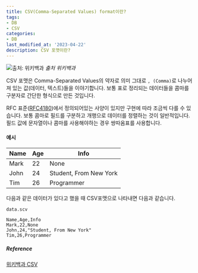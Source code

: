 ```yaml
---
title: CSV(Comma-Separated Values) format이란?
tags:
- DB
- CSV
categories:
- DB
last_modified_at: '2023-04-22'
description: CSV 포맷이란?
---
```



![출처: 위키백과](https://upload.wikimedia.org/wikipedia/commons/thumb/3/38/CsvDelimited001.svg/300px-CsvDelimited001.svg.png "출처: 위키백과")
_출처 위키백과_

CSV 포맷은 Comma-Separated Values의 약자로 의미 그대로 `, (Comma)`로 나누어져 있는 값(데이터, 텍스트)들을 이야기합니다. 보통 표로 정리되는 데이터들을 콤마를 구분자로 간단한 형식으로 만든 것입니다.

   RFC 표준([RFC4180](https://datatracker.ietf.org/doc/html/rfc4180))에서 정의되어있는 사양이 있지만 구현에 따라 조금씩 다를 수 있습니다.
	보통 콤마로 필드를 구분하고 개행으로 데이터를 정렬하는 것이 일반적입니다. 필드 값에 문자열이나 콤마를 사용해야하는 경우 쌍따옴표를 사용합니다.


#### 예시

| Name | Age | Info |
| --- | --- | ------------------------------------- |
| Mark    | 22     | None     |
| John | 24     | Student, From New York     |
| Tim | 26     | Programmer     |

다음과 같은 데이터가 있다고 했을 때 CSV포맷으로 나타내면 다음과 같습니다.


```
data.scv

Name,Age,Info
Mark,22,None
John,24,"Student, From New York"
Tim,26,Programmer
```


##### Reference
[위키백과 CSV](https://ko.wikipedia.org/wiki/CSV_(파일_형식))
